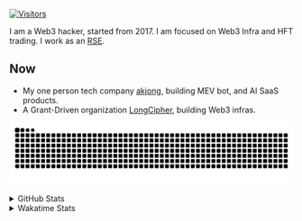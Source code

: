 <!-- markdownlint-disable MD041 MD010 MD033 -->
[![Visitors](https://api.visitorbadge.io/api/daily?path=Akagi201%2FAkagi201&label=Visitors%20Today&countColor=%2337d67a)](https://visitorbadge.io/status?path=Akagi201%2FAkagi201)

I am a Web3 hacker, started from 2017. I am focused on Web3 Infra and HFT trading.
I work as an [RSE](https://us-rse.org/about/what-is-an-rse/).

## Now

* My one person tech company [akjong](https://github.com/akjong), building MEV bot, and AI SaaS products.
* A Grant-Driven organization [LongCipher](https://github.com/longcipher), building Web3 infras.

[![github contribution grid snake animation](https://raw.githubusercontent.com/Akagi201/Akagi201/output/github-contribution-grid-snake.svg#gh-light-mode-only)](https://github.com/Akagi201)

<details>
<summary>GitHub Stats</summary>
  <a href="https://github.com/Akagi201"><img alt="Profile Detail" src="https://raw.githubusercontent.com/Akagi201/Akagi201/master/profile-summary-card-output/dracula/0-profile-details.svg" /></a>
  <a href="https://github.com/Akagi201"><img alt="Github Stats" src="https://raw.githubusercontent.com/Akagi201/Akagi201/master/profile-summary-card-output/dracula/3-stats.svg" /></a>
  <a href="https://github.com/Akagi201"><img alt="Lang By Commits" src="https://raw.githubusercontent.com/Akagi201/Akagi201/master/profile-summary-card-output/dracula/2-most-commit-language.svg" /></a>
</details>

<details>
<summary>Wakatime Stats</summary>
<br>

<!--START_SECTION:waka-->

```txt
From: 18 August 2025 - To: 25 August 2025

Total Time: 71 hrs 30 mins

sh           32 hrs 7 mins   ███████████▒░░░░░░░░░░░░░   44.93 %
Other        18 hrs 59 mins  ██████▓░░░░░░░░░░░░░░░░░░   26.56 %
TOML         7 hrs 17 mins   ██▓░░░░░░░░░░░░░░░░░░░░░░   10.21 %
Rust         5 hrs 36 mins   ██░░░░░░░░░░░░░░░░░░░░░░░   07.84 %
Markdown     2 hrs 20 mins   ▓░░░░░░░░░░░░░░░░░░░░░░░░   03.27 %
Makefile     1 hr 7 mins     ▒░░░░░░░░░░░░░░░░░░░░░░░░   01.57 %
JSON         49 mins         ▒░░░░░░░░░░░░░░░░░░░░░░░░   01.14 %
Move         41 mins         ▒░░░░░░░░░░░░░░░░░░░░░░░░   00.96 %
Typst        37 mins         ▒░░░░░░░░░░░░░░░░░░░░░░░░   00.87 %
JavaScript   25 mins         ░░░░░░░░░░░░░░░░░░░░░░░░░   00.59 %
```

<!--END_SECTION:waka-->

</details>
